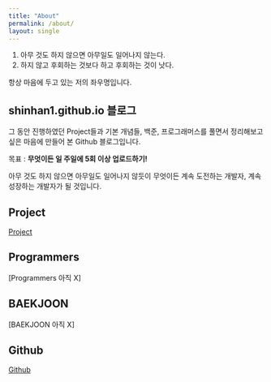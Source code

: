 ```yaml
---
title: "About"
permalink: /about/
layout: single
---
```


1. 아무 것도 하지 않으면 아무일도 일어나지 않는다.  
1. 하지 않고 후회하는 것보다 하고 후회하는 것이 낫다.  

항상 마음에 두고 있는 저의 좌우명입니다.

## shinhan1.github.io 블로그
그 동안 진행하였던 Project들과 기본 개념들, 백준, 프로그래머스를 풀면서 정리해보고싶은 마음에 만들어 본 Github 블로그입니다.

목표 : **무엇이든 일 주일에 5회 이상 업로드하기!**

아무 것도 하지 않으면 아무일도 일어나지 않듯이 무엇이든 계속 도전하는 개발자, 계속 성장하는 개발자가 될 것입니다.

## Project
[Project](https://shinhan1.github.io/project)

## Programmers
[Programmers 아직 X]

## BAEKJOON
[BAEKJOON 아직 X]

## Github
[Github](https://github.com/shinhan1)












